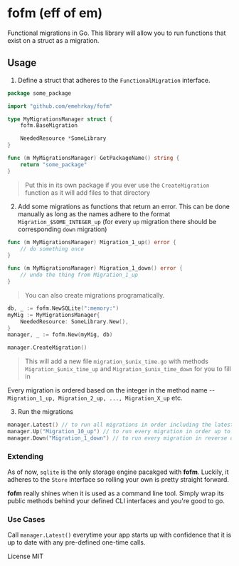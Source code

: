 # fofm (eff of em)

Functional migrations in Go. This library will allow you to run functions that exist on a struct as a migration.

## Usage

1. Define a struct that adheres to the `FunctionalMigration` interface. 

```go
package some_package

import "github.com/emehrkay/fofm"

type MyMigrationsManager struct {
	fofm.BaseMigration

    NeededResource *SomeLibrary
}

func (m MyMigrationsManager) GetPackageName() string {
	return "some_package"
}
```

> Put this in its own package if you ever use the `CreateMigration` function as it will add files to that directory

2. Add some migrations as functions that return an error. This can be done manually as long as the names adhere to the format `Migration_$SOME_INTEGER_up` (for every `up` migration there should be corresponding `down` migration) 

```go
func (m MyMigrationsManager) Migration_1_up() error {
    // do something once
}

func (m MyMigrationsManager) Migration_1_down() error {
    // undo the thing from Migration_1_up
}
```

> You can also create migrations programatically. 

```go
db, _ := fofm.NewSQLite(":memory:")
myMig := MyMigrationsManager{
    NeededResource: SomeLibrary.New(),
}
manager, _ := fofm.New(myMig, db)

manager.CreateMigration()
```

> This will add a new file `migration_$unix_time.go` with methods `Migration_$unix_time_up` and `Migration_$unix_time_down` for you to fill in

Every migration is ordered based on the integer in the method name -- `Migration_1_up, Migration_2_up, ..., Migration_X_up` etc.

3. Run the migrations

```go
manager.Latest() // to run all migrations in order including the latest one
manager.Up("Migration_10_up") // to run every migration in order up to "Migration_10_up"
manager.Down("Migration_1_down") // to run every migration in reverse order down to "Migration_1_down" 
```

### Extending

As of now, `sqlite` is the only storage engine pacakged with **fofm**. Luckily, it adheres to the `Store` interface so rolling your own is pretty straight forward.

**fofm** really shines when it is used as a command line tool. Simply wrap its public methods behind your defined CLI interfaces and you're good to go. 

### Use Cases

Call `manager.Latest()` everytime your app starts up with confidence that it is up to date with any pre-defined one-time calls.

License MIT